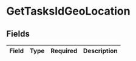 # GetTasksIdGeoLocation


## Fields

| Field       | Type        | Required    | Description |
| ----------- | ----------- | ----------- | ----------- |